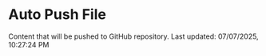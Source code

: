 # Auto Push File

Content that will be pushed to GitHub repository.
Last updated: 07/07/2025, 10:27:24 PM